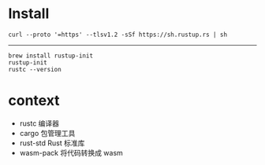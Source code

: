 # Install

```
curl --proto '=https' --tlsv1.2 -sSf https://sh.rustup.rs | sh
```

---

```
brew install rustup-init
rustup-init
rustc --version
```

# context

- rustc
  编译器
- cargo
  包管理工具
- rust-std
  Rust 标准库
- wasm-pack
  将代码转换成 wasm
